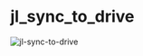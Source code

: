 # jl_sync_to_drive

![jl-sync-to-drive](https://user-images.githubusercontent.com/22501191/186310467-7f49b4f1-9207-4e13-8c06-a326b9198903.gif)
